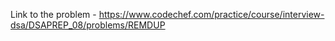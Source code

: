 Link to the problem - https://www.codechef.com/practice/course/interview-dsa/DSAPREP_08/problems/REMDUP
